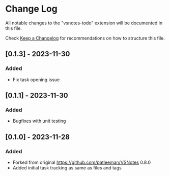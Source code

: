# Change Log

All notable changes to the "vsnotes-todo" extension will be documented in this file.

Check [Keep a Changelog](http://keepachangelog.com/) for recommendations on how to structure this file.

## [0.1.3] - 2023-11-30

### Added

- Fix task opening issue


## [0.1.1] - 2023-11-30

### Added

- Bugfixes with unit testing


## [0.1.0] - 2023-11-28

### Added

- Forked from original <https://github.com/patleeman/VSNotes> 0.8.0
- Added initial task tracking as same as files and tags
